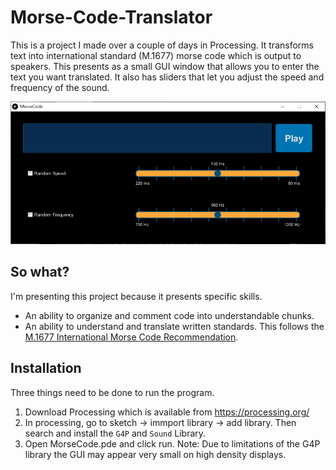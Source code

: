 # Morse-Code-Translator
This is a project I made over a couple of days in Processing. It transforms text into international standard (M.1677) morse code  which is output to speakers. This presents as a small GUI window that allows you to enter the text you want translated. It also has sliders that let you adjust the speed and frequency of the sound.

![Presentation of the user interface](GUI_Example.PNG)

## So what?
I'm presenting this project because it presents specific skills.
* An ability to organize and comment code into understandable chunks.
* An ability to understand and translate written standards. This follows the [M.1677 International Morse Code Recommendation](https://www.itu.int/rec/R-REC-M.1677-1-200910-I/).



## Installation
Three things need to be done to run the program.
1. Download Processing which is available from https://processing.org/
2. In processing, go to sketch -> immport library -> add library. Then search and install the `G4P` and `Sound` Library.
3. Open MorseCode.pde and click run.
Note: Due to limitations of the G4P library the GUI may appear very small on high density displays.
